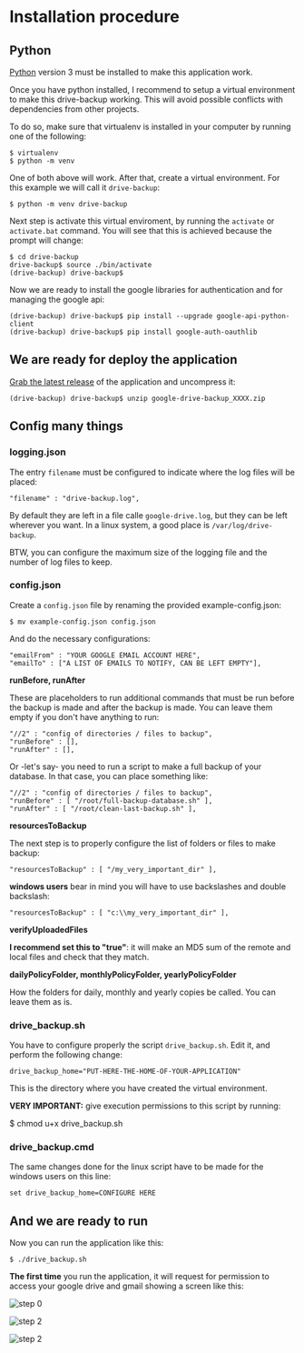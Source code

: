 
# Installation procedure

## Python 

[Python](https://www.python.org) version 3 must be installed to 
make this application work. 

Once you have python installed, I recommend to setup a virtual 
environment to make this drive-backup working. This will avoid 
possible conflicts with dependencies from other projects. 

To do so, make sure that virtualenv is installed in your computer
by running one of the following: 

    $ virtualenv
    $ python -m venv
    
One of both above will work. After that, create a virtual environment. 
For this example we will call it ```drive-backup```: 

    $ python -m venv drive-backup
    
Next step is activate this virtual enviroment, by running the 
```activate``` or ```activate.bat``` command. You will see that 
this is achieved because the prompt will change: 

    $ cd drive-backup
    drive-backup$ source ./bin/activate 
    (drive-backup) drive-backup$ 
    
Now we are ready to install the google libraries for authentication
and for managing the google api:

    (drive-backup) drive-backup$ pip install --upgrade google-api-python-client 
    (drive-backup) drive-backup$ pip install google-auth-oauthlib

## We are ready for deploy the application

[Grab the latest release](https://github.com/rlunaro/google-drive-backup/releases/)
of the application and uncompress it:

    (drive-backup) drive-backup$ unzip google-drive-backup_XXXX.zip
    
## Config many things

### logging.json

The entry ```filename``` must be configured to indicate where the log files 
will be placed: 

    "filename" : "drive-backup.log", 

By default they are left in a file calle ```google-drive.log```, but they 
can be left wherever you want. In a linux system, a good place is ```/var/log/drive-backup```.

BTW, you can configure the maximum size of the logging file and the number 
of log files to keep. 

### config.json 

Create a ```config.json``` file by renaming the provided example-config.json:

    $ mv example-config.json config.json
    
And do the necessary configurations: 

    "emailFrom" : "YOUR GOOGLE EMAIL ACCOUNT HERE", 
    "emailTo" : ["A LIST OF EMAILS TO NOTIFY, CAN BE LEFT EMPTY"], 

**runBefore, runAfter**

These are placeholders to run additional commands that must be run 
before the backup is made and after the backup is made. You 
can leave them empty if you don't have anything to run:

  
    "//2" : "config of directories / files to backup", 
    "runBefore" : [],
    "runAfter" : [],
    
Or -let's say- you need to run a script to make a full 
backup of your database. In that case, you can place 
something like: 

    "//2" : "config of directories / files to backup", 
    "runBefore" : [ "/root/full-backup-database.sh" ],
    "runAfter" : [ "/root/clean-last-backup.sh" ],

**resourcesToBackup**

The next step is to properly configure the list of folders
or files to make backup: 

    "resourcesToBackup" : [ "/my_very_important_dir" ],

__windows users__ bear in mind you will have to use backslashes
and double backslash: 

    "resourcesToBackup" : [ "c:\\my_very_important_dir" ],
    
**verifyUploadedFiles**

__I recommend set this to "true"__: it will make an MD5 sum of the 
remote and local files and check that they match. 

**dailyPolicyFolder, monthlyPolicyFolder, yearlyPolicyFolder**

How the folders for daily, monthly and yearly copies be called. 
You can leave them as is. 

### drive_backup.sh

You have to configure properly the script ```drive_backup.sh```. Edit it, and
perform the following change: 

    drive_backup_home="PUT-HERE-THE-HOME-OF-YOUR-APPLICATION"

This is the directory where you have created the virtual environment. 

**VERY IMPORTANT:** give execution permissions to this script by running: 

   $ chmod u+x drive_backup.sh

### drive_backup.cmd

The same changes done for the linux script have to be made for the windows users
on this line: 

    set drive_backup_home=CONFIGURE HERE 
    
## And we are ready to run

Now you can run the application like this: 

    $ ./drive_backup.sh

**The first time** you run the application, it will request for permission 
to access your google drive and gmail showing a screen like this: 

![step 0](img/oauth_0.png)

![step 2](img/oauth_1.png)

![step 2](img/oauth_2.png)




	
